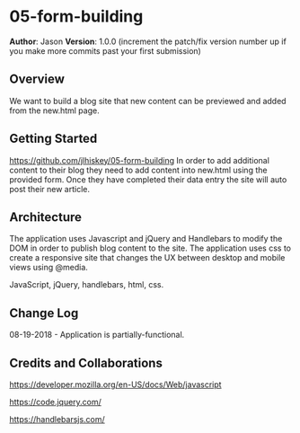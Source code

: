 # 05-form-building

**Author**: Jason
**Version**: 1.0.0 (increment the patch/fix version number up if you make more commits past your first submission)

## Overview
We want to build a blog site that new content can be previewed and added from the new.html page.

## Getting Started
https://github.com/jlhiskey/05-form-building
In order to add additional content to their blog they need to add content into new.html using the provided form. Once they have completed their data entry the site will auto post their new article.

## Architecture

The application uses Javascript and jQuery and Handlebars to modify the DOM in order to publish blog content to the site. The application uses css to create a responsive site that changes the UX between desktop and mobile views using @media. 

JavaScript, jQuery, handlebars, html, css.

## Change Log

08-19-2018 - Application is partially-functional.

## Credits and Collaborations

https://developer.mozilla.org/en-US/docs/Web/javascript

https://code.jquery.com/

https://handlebarsjs.com/
